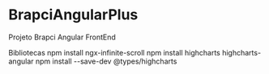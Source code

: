 # BrapciAngularPlus
Projeto Brapci Angular FrontEnd

Bibliotecas
 npm install ngx-infinite-scroll
 npm install highcharts highcharts-angular
 npm install --save-dev @types/highcharts

